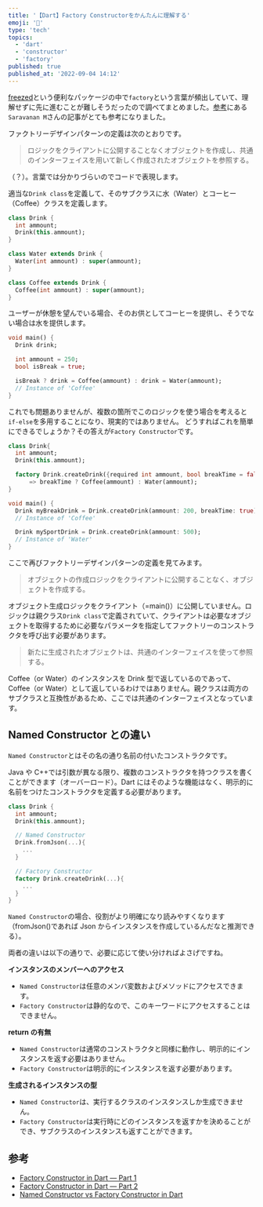 ```yaml
---
title: '【Dart】Factory Constructorをかんたんに理解する'
emoji: '🐡'
type: 'tech'
topics:
  - 'dart'
  - 'constructor'
  - 'factory'
published: true
published_at: '2022-09-04 14:12'
---
```


[freezed](https://pub.dev/packages/freezed)という便利なパッケージの中で`factory`という言葉が頻出していて、理解せずに先に進むことが難しそうだったので調べてまとめました。[参考](#参考)にある`Saravanan M`さんの記事がとても参考になりました。

ファクトリーデザインパターンの定義は次のとおりです。

> ロジックをクライアントに公開することなくオブジェクトを作成し、共通のインターフェイスを用いて新しく作成されたオブジェクトを参照する。

（？）。言葉では分かりづらいのでコードで表現します。

適当な`Drink class`を定義して、そのサブクラスに水（Water）とコーヒー（Coffee）クラスを定義します。

```dart
class Drink {
  int ammount;
  Drink(this.ammount);
}

class Water extends Drink {
  Water(int ammount) : super(ammount);
}

class Coffee extends Drink {
  Coffee(int ammount) : super(ammount);
}
```

ユーザーが休憩を望んでいる場合、そのお供としてコーヒーを提供し、そうでない場合は水を提供します。

```dart
void main() {
  Drink drink;

  int ammount = 250;
  bool isBreak = true;

  isBreak ? drink = Coffee(ammount) : drink = Water(ammount);
  // Instance of 'Coffee'
}
```

これでも問題ありませんが、複数の箇所でこのロジックを使う場合を考えると`if-else`を多用することになり、現実的ではありません。
どうすればこれを簡単にできるでしょうか？その答えが`Factory Constructor`です。

```dart
class Drink{
  int ammount;
  Drink(this.ammount);

  factory Drink.createDrink({required int ammount, bool breakTime = false})
      => breakTime ? Coffee(ammount) : Water(ammount);
}

void main() {
  Drink myBreakDrink = Drink.createDrink(ammount: 200, breakTime: true);
  // Instance of 'Coffee'

  Drink mySportDrink = Drink.createDrink(ammount: 500);
  // Instance of 'Water'
}
```

ここで再びファクトリーデザインパターンの定義を見てみます。

> オブジェクトの作成ロジックをクライアントに公開することなく、オブジェクトを作成する。

オブジェクト生成ロジックをクライアント（=main()）に公開していません。ロジックは親クラス`Drink class`で定義されていて、クライアントは必要なオブジェクトを取得するために必要なパラメータを指定してファクトリーのコンストラクタを呼び出す必要があります。

> 新たに生成されたオブジェクトは、共通のインターフェイスを使って参照する。

Coffee（or Water）のインスタンスを Drink 型で返しているのであって、Coffee（or Water）として返しているわけではありません。親クラスは両方のサブクラスと互換性があるため、ここでは共通のインターフェイスとなっています。

## Named Constructor との違い

`Named Constructor`とはその名の通り名前の付いたコンストラクタです。

Java や C++では引数が異なる限り、複数のコンストラクタを持つクラスを書くことができます（オーバーロード）。Dart にはそのような機能はなく、明示的に名前をつけたコンストラクタを定義する必要があります。

```dart
class Drink {
  int ammount;
  Drink(this.ammount);

  // Named Constructor
  Drink.fromJson(...){
    ...
  }

  // Factory Constructor
  factory Drink.createDrink(...){
    ...
  }
}
```

`Named Constructor`の場合、役割がより明確になり読みやすくなります（fromJson()であれば Json からインスタンスを作成しているんだなと推測できる）。

両者の違いは以下の通りで、必要に応じて使い分ければよさげですね。

**インスタンスのメンバーへのアクセス**

- `Named Constructor`は任意のメンバ変数およびメソッドにアクセスできます。
- `Factory Constructor`は静的なので、このキーワードにアクセスすることはできません。

**return の有無**

- `Named Constructor`は通常のコンストラクタと同様に動作し、明示的にインスタンスを返す必要はありません。
- `Factory Constructor`は明示的にインスタンスを返す必要があります。

**生成されるインスタンスの型**

- `Named Constructor`は、実行するクラスのインスタンスしか生成できません。
- `Factory Constructor`は実行時にどのインスタンスを返すかを決めることができ、サブクラスのインスタンスも返すことができます。

## 参考

- [Factory Constructor in Dart — Part 1](https://medium.com/nerd-for-tech/factory-constructor-in-dart-part-1-1bbdf0d0f7f0)
- [Factory Constructor in Dart — Part 2](https://medium.com/nerd-for-tech/factory-constructor-in-dart-part-2-7db2a5981ac3)
- [Named Constructor vs Factory Constructor in Dart](https://medium.com/nerd-for-tech/named-constructor-vs-factory-constructor-in-dart-ba28250b2747)
